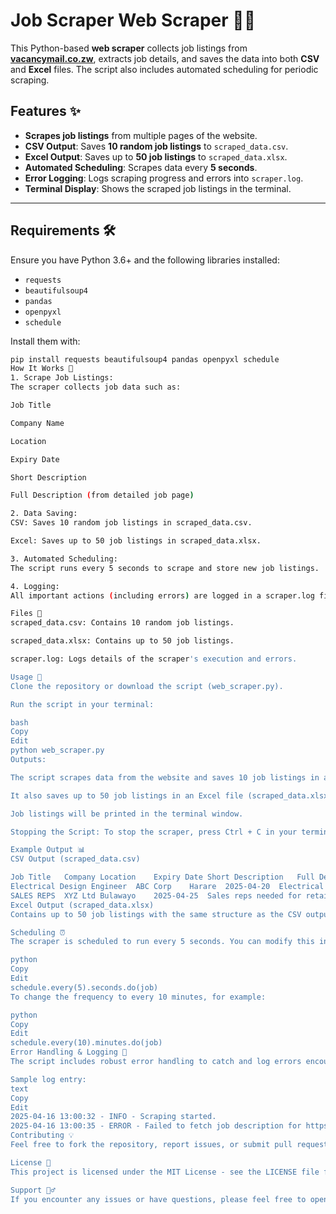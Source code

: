 # Job Scraper Web Scraper 🧑‍💻

This Python-based **web scraper** collects job listings from **[vacancymail.co.zw](https://vacancymail.co.zw)**, extracts job details, and saves the data into both **CSV** and **Excel** files. The script also includes automated scheduling for periodic scraping.

## Features ✨

- **Scrapes job listings** from multiple pages of the website.
- **CSV Output**: Saves **10 random job listings** to `scraped_data.csv`.
- **Excel Output**: Saves up to **50 job listings** to `scraped_data.xlsx`.
- **Automated Scheduling**: Scrapes data every **5 seconds**.
- **Error Logging**: Logs scraping progress and errors into `scraper.log`.
- **Terminal Display**: Shows the scraped job listings in the terminal.

---

## Requirements 🛠

Ensure you have Python 3.6+ and the following libraries installed:

- `requests`  
- `beautifulsoup4`  
- `pandas`  
- `openpyxl`  
- `schedule`

Install them with:

```bash
pip install requests beautifulsoup4 pandas openpyxl schedule
How It Works 🔄
1. Scrape Job Listings:
The scraper collects job data such as:

Job Title

Company Name

Location

Expiry Date

Short Description

Full Description (from detailed job page)

2. Data Saving:
CSV: Saves 10 random job listings in scraped_data.csv.

Excel: Saves up to 50 job listings in scraped_data.xlsx.

3. Automated Scheduling:
The script runs every 5 seconds to scrape and store new job listings.

4. Logging:
All important actions (including errors) are logged in a scraper.log file for easy troubleshooting.

Files 📂
scraped_data.csv: Contains 10 random job listings.

scraped_data.xlsx: Contains up to 50 job listings.

scraper.log: Logs details of the scraper's execution and errors.

Usage 🚀
Clone the repository or download the script (web_scraper.py).

Run the script in your terminal:

bash
Copy
Edit
python web_scraper.py
Outputs:

The script scrapes data from the website and saves 10 job listings in a CSV file (scraped_data.csv).

It also saves up to 50 job listings in an Excel file (scraped_data.xlsx).

Job listings will be printed in the terminal window.

Stopping the Script: To stop the scraper, press Ctrl + C in your terminal. The script will log the event and exit gracefully.

Example Output 📊
CSV Output (scraped_data.csv)

Job Title	Company	Location	Expiry Date	Short Description	Full Description	Link	Scraped On
Electrical Design Engineer	ABC Corp	Harare	2025-04-20	Electrical designs for various projects	Full details...	[link]	2025-04-16 12:59:32
SALES REPS	XYZ Ltd	Bulawayo	2025-04-25	Sales reps needed for retail positions	Full details...	[link]	2025-04-16 12:59:33
Excel Output (scraped_data.xlsx)
Contains up to 50 job listings with the same structure as the CSV output.

Scheduling ⏰
The scraper is scheduled to run every 5 seconds. You can modify this interval in the script:

python
Copy
Edit
schedule.every(5).seconds.do(job)
To change the frequency to every 10 minutes, for example:

python
Copy
Edit
schedule.every(10).minutes.do(job)
Error Handling & Logging 📝
The script includes robust error handling to catch and log errors encountered during scraping. Events such as failed requests or parsing errors are recorded in the scraper.log file.

Sample log entry:
text
Copy
Edit
2025-04-16 13:00:32 - INFO - Scraping started.
2025-04-16 13:00:35 - ERROR - Failed to fetch job description for https://vacancymail.co.zw/jobs/12345: Connection Timeout.
Contributing 💡
Feel free to fork the repository, report issues, or submit pull requests for improvements!

License 📄
This project is licensed under the MIT License - see the LICENSE file for details.

Support 🙋‍♂️
If you encounter any issues or have questions, please feel free to open an issue or contact the maintainers.